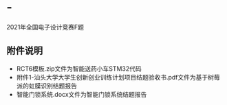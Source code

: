 # -
2021年全国电子设计竞赛F题

## 附件说明
- RCT6模板.zip文件为智能送药小车STM32代码
- 附件1-汕头大学大学生创新创业训练计划项目结题验收书.pdf文件为基于树莓派的虹膜识别结题报告
- 智能门锁系统.docx文件为智能门锁系统结题报告
